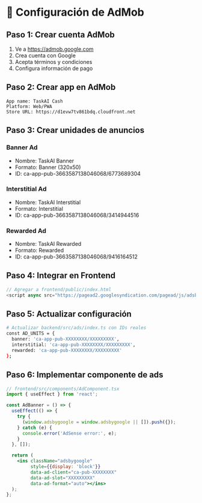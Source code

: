 # 📱 Configuración de AdMob

## Paso 1: Crear cuenta AdMob
1. Ve a https://admob.google.com
2. Crea cuenta con Google
3. Acepta términos y condiciones
4. Configura información de pago

## Paso 2: Crear app en AdMob
```
App name: TaskAI Cash
Platform: Web/PWA
Store URL: https://d1evw7tv861bdq.cloudfront.net
```

## Paso 3: Crear unidades de anuncios
### Banner Ad
- Nombre: TaskAI Banner
- Formato: Banner (320x50)
- ID: ca-app-pub-3663587138046068/6773689304

### Interstitial Ad
- Nombre: TaskAI Interstitial  
- Formato: Interstitial
- ID: ca-app-pub-3663587138046068/3414944516

### Rewarded Ad
- Nombre: TaskAI Rewarded
- Formato: Rewarded
- ID: ca-app-pub-3663587138046068/9416164512

## Paso 4: Integrar en Frontend
```javascript
// Agregar a frontend/public/index.html
<script async src="https://pagead2.googlesyndication.com/pagead/js/adsbygoogle.js?client=ca-pub-XXXXXXXX" crossorigin="anonymous"></script>
```

## Paso 5: Actualizar configuración
```bash
# Actualizar backend/src/ads/index.ts con IDs reales
const AD_UNITS = {
  banner: 'ca-app-pub-XXXXXXXX/XXXXXXXXX',
  interstitial: 'ca-app-pub-XXXXXXXX/XXXXXXXXX', 
  rewarded: 'ca-app-pub-XXXXXXXX/XXXXXXXXX'
};
```

## Paso 6: Implementar componente de ads
```jsx
// frontend/src/components/AdComponent.tsx
import { useEffect } from 'react';

const AdBanner = () => {
  useEffect(() => {
    try {
      (window.adsbygoogle = window.adsbygoogle || []).push({});
    } catch (e) {
      console.error('AdSense error:', e);
    }
  }, []);

  return (
    <ins className="adsbygoogle"
         style={{display: 'block'}}
         data-ad-client="ca-pub-XXXXXXXX"
         data-ad-slot="XXXXXXXXX"
         data-ad-format="auto"></ins>
  );
};
```